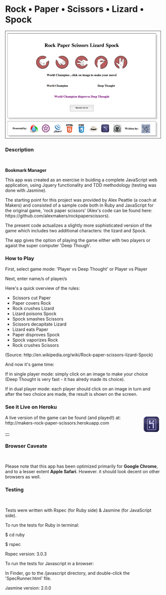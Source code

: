 <h1>Rock • Paper • Scissors • Lizard • Spock</h1>

![](javascript/public/images/screenshot.png "app-screenshot")

<h3>Description</h3><br/>

<p><strong>Bookmark Manager</strong> </p>

<p>This app was created as an exercise in buiding a complete JavaScript 
web application, using Jquery functionality and TDD methodology
(testing was done with Jasmine).</p> 

<p>The starting point for this project was provided by Alex Peattie (a coach at Makers) and
consisted of a sample code both in Ruby and JavaScript for the original game, 'rock paper scissors' 
(Alex's code can be found here: https://github.com/alexmakers/rockpaperscissors).</p>

<p>The present code actualizes a slightly more sophisticated version of the game
which includes two additional characters: the lizard and Spock.</p>

<p>The app gives the option of playing the game either with two players or agaist the 
super computer 'Deep Though'.</p>


<h3>How to Play</h3>

<p>First, select game mode: 'Player vs Deep Thought' or Player vs Player</p>

<p>Next, enter name/s of player/s</p>

<p>Here's a quick overview of the rules:</p>

<ul>
	<li>Scissors cut Paper</li>
	<li>Paper covers Rock</li>
	<li>Rock crushes Lizard</li>
	<li>Lizard poisons Spock</li>
	<li>Spock smashes Scissors</li>
	<li>Scissors decapitate Lizard</li>
	<li>Lizard eats Paper</li>
	<li>Paper disproves Spock</li>
	<li>Spock vaporizes Rock</li>
	<li>Rock crushes Scissors</li>
</ul>

<p>(Source: http://en.wikipedia.org/wiki/Rock-paper-scissors-lizard-Spock)</p>

<p>And now it's game time:</p>

<p>If in single player mode: simply click on an image to make your choice 
(Deep Thought is very fast - it has alredy made its choice).</p>

<p>If in dual player mode: each player should click on an image in turn
and after the two choice are made, the result is shown on the screen.</p>


<h3>See it Live on Heroku</h3>

<table>
	<td>
		<tr>
			<div>
			<img style="float: right" src="javascript/public/images/footer/heroku_small.png" />
			</div>
		</tr>
		<tr>
			<p>
			A live version of the game can be found (and played!) at:
			http://makers-rock-paper-scissors.herokuapp.com
			</p>
		</tr>
	</td>
</table>
<h3>Browser Caveate</h3><br/>

<p>Please note that this app has been optimized primarily for <strong>Google Chrome</strong>, 
and to a lesser extent <strong>Apple Safari</strong>. However. it should look decent on other
browsers as well.</p>


<h3>Testing</h3><br/>

<p>Tests were written with Rspec (for Ruby side) & Jasmine (for JavaScript side).</p>

<p>To run the tests for Ruby in terminal:</p>
<p>$ cd ruby</p>
<o>$ rspec</p>

<p>Rspec version: 3.0.3</p>

<p>To run the tests for Javascript in a browser:</p>

<p>In Finder, go to the /javascript directory, and double-click the 'SpecRunner.html' file.</p>

<p>Jasmine version: 2.0.0</p>


